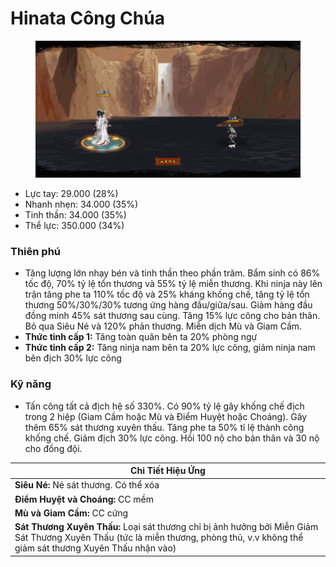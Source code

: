 # Hinata Công Chúa

<figure><img src="../../.gitbook/assets/Princess_Hinata_S.Atk_.gif" alt=""><figcaption></figcaption></figure>

* Lực tay: 29.000 (28%)
* Nhanh nhẹn: 34.000 (35%)
* Tinh thần: 34.000 (35%)
* Thể lực: 350.000 (34%)

### Thiên phú

* Tăng lượng lớn nhạy bén và tinh thần theo phần trăm. Bẩm sinh có 86% tốc độ, 70% tỷ lệ tổn thương và 55% tỷ lệ miễn thương. Khi ninja này lên trận tăng phe ta 110% tốc độ và 25% kháng khống chế, tăng tỷ lệ tổn thương 50%/30%/30% tương ứng hàng đầu/giữa/sau. Giảm hàng đầu đồng minh 45% sát thương sau cùng. Tăng 15% lực công cho bản thân. Bỏ qua Siêu Né và 120% phản thương. Miễn dịch Mù và Giam Cầm.
* **Thức tỉnh cấp 1:** Tăng toàn quân bên ta 20% phòng ngự
* **Thức tỉnh cấp 2:** Tăng ninja nam bên ta 20% lực công, giảm ninja nam bên địch 30% lực công

### Kỹ năng

* Tấn công tất cả địch hệ số 330%. Có 90% tỷ lệ gây khống chế địch trong 2 hiệp (Giam Cầm hoặc Mù và Điểm Huyệt hoặc Choáng). Gây thêm 65% sát thương xuyên thấu. Tăng phe ta 50% tỉ lệ thành công khống chế. Giảm địch 30% lực công. Hồi 100 nộ cho bản thân và 30 nộ cho đồng đội.

| Chi Tiết Hiệu Ứng                                                                                                                                                                  |
| ---------------------------------------------------------------------------------------------------------------------------------------------------------------------------------- |
| **Siêu Né:** Né sát thương. Có thể xóa                                                                                                                                             |
| **Điểm Huyệt và Choáng:** CC mềm                                                                                                                                                   |
| **Mù và Giam Cầm:** CC cứng                                                                                                                                                        |
| **Sát Thương Xuyên Thấu:** Loại sát thương chỉ bị ảnh hưởng bởi Miễn Giảm Sát Thương Xuyên Thấu (tức là miễn thương, phòng thủ, v.v không thể giảm sát thương Xuyên Thấu nhận vào) |
